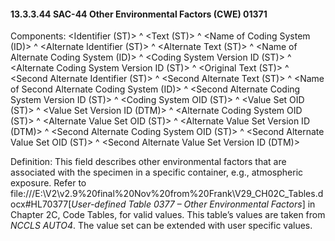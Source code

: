 #### 13.3.3.44 SAC-44 Other Environmental Factors (CWE) 01371

Components: &lt;Identifier (ST)> ^ &lt;Text (ST)> ^ &lt;Name of Coding System (ID)> ^ &lt;Alternate Identifier (ST)> ^ &lt;Alternate Text (ST)> ^ &lt;Name of Alternate Coding System (ID)> ^ &lt;Coding System Version ID (ST)> ^ &lt;Alternate Coding System Version ID (ST)> ^ &lt;Original Text (ST)> ^ &lt;Second Alternate Identifier (ST)> ^ &lt;Second Alternate Text (ST)> ^ &lt;Name of Second Alternate Coding System (ID)> ^ &lt;Second Alternate Coding System Version ID (ST)> ^ &lt;Coding System OID (ST)> ^ &lt;Value Set OID (ST)> ^ &lt;Value Set Version ID (DTM)> ^ &lt;Alternate Coding System OID (ST)> ^ &lt;Alternate Value Set OID (ST)> ^ &lt;Alternate Value Set Version ID (DTM)> ^ &lt;Second Alternate Coding System OID (ST)> ^ &lt;Second Alternate Value Set OID (ST)> ^ &lt;Second Alternate Value Set Version ID (DTM)>

Definition: This field describes other environmental factors that are associated with the specimen in a specific container, e.g., atmospheric exposure. Refer to file:///E:\V2\v2.9%20final%20Nov%20from%20Frank\V29_CH02C_Tables.docx#HL70377[_User-defined Table 0377 – Other Environmental Factors_] in Chapter 2C, Code Tables, for valid values. This table’s values are taken from _NCCLS AUTO4_. The value set can be extended with user specific values.
